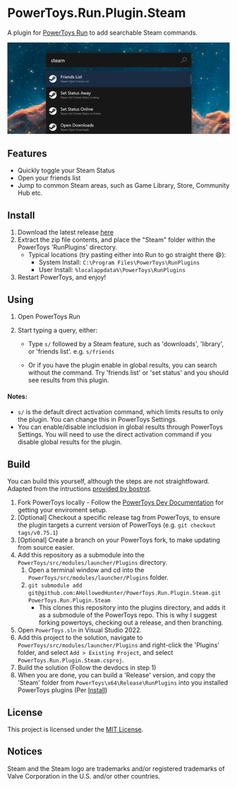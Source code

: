 # PowerToys.Run.Plugin.Steam

A plugin for [PowerToys Run](https://learn.microsoft.com/en-gb/windows/powertoys/run) to add searchable Steam commands.

![Sample Image of PowerToys Run Steam plugin](./Images/Sample_v0_1.png)

## Features

- Quickly toggle your Steam Status
- Open your friends list
- Jump to common Steam areas, such as Game Library, Store, Community Hub etc.

## Install

1. Download the latest release [here](https://github.com/AHollowedHunter/PowerToys.Run.Plugin.Steam/releases/latest)
2. Extract the zip file contents, and place the "Steam" folder within the PowerToys 'RunPlugins' directory.
   - Typical locations (try pasting either into Run to go straight there 😄):
     - System Install: `C:\Program Files\PowerToys\RunPlugins`
     - User Install: `%localappdata%\PowerToys\RunPlugins`
3. Restart PowerToys, and enjoy!

## Using

1. Open PowerToys Run
2. Start typing a query, either:

   - Type `s/` followed by a Steam feature, such as 'downloads', 'library', or 'friends list'. e.g. `s/friends`

   - Or if you have the plugin enable in global results, you can search without the command. Try 'friends list' or 'set status' and you should see results from this plugin.

#### Notes:

- `s/` is the default direct activation command, which limits results to only the plugin. You can change this in PowerToys Settings.
- You can enable/disable includsion in global results through PowerToys Settings. You will need to use the direct activation command if you disable global results for the plugin.

## Build

You can build this yourself, although the steps are not straightfoward. Adapted from the intructions [provided by bostrot](https://senpai.club/how-to-create-a-powertoys-run-plugin/).

1. Fork PowerToys locally - Follow the [PowerToys Dev Documentation](https://github.com/microsoft/PowerToys/tree/main/doc/devdocs) for getting your enviroment setup.
2. [Optional] Checkout a specific release tag from PowerToys, to ensure the plugin targets a current version of PowerToys (e.g. `git checkout tags/v0.75.1`)
3. [Optional] Create a branch on your PowerToys fork, to make updating from source easier.
4. Add this repository as a submodule into the `PowerToys/src/modules/launcher/Plugins` directory.
   1. Open a terminal window and cd into the `PowerToys/src/modules/launcher/Plugins` folder.
   2. `git submodule add git@github.com:AHollowedHunter/PowerToys.Run.Plugin.Steam.git PowerToys.Run.Plugin.Steam`
      - This clones this repository into the plugins directory, and adds it as a submodule of the PowerToys repo. This is why I suggest forking powertoys, checking out a release, and then branching.
5. Open `PowerToys.sln` in Visual Studio 2022.
6. Add this project to the solution, navigate to `PowerToys/src/modules/launcher/Plugins` and right-click the 'Plugins' folder, and select `Add > Existing Project`, and select `PowerToys.Run.Plugin.Steam.csproj`.
7. Build the solution (Follow the devdocs in step 1)
8. When you are done, you can build a 'Release' version, and copy the 'Steam' folder from `PowerToys\x64\Release\RunPlugins` into you installed PowerToys plugins (Per [Install](#Install))

## License

This project is licensed under the [MIT License](LICENCE.txt).

## Notices

Steam and the Steam logo are trademarks and/or registered trademarks of Valve Corporation in the U.S. and/or other countries.
